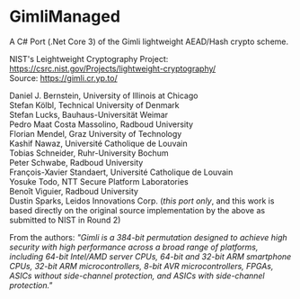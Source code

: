 # GimliManaged
A C# Port (.Net Core 3) of the Gimli lightweight AEAD/Hash crypto scheme.

NIST's Leightweight Cryptography Project: https://csrc.nist.gov/Projects/lightweight-cryptography/  
Source: https://gimli.cr.yp.to/

Daniel J. Bernstein, University of Illinois at Chicago  
Stefan Kölbl, Technical University of Denmark  
Stefan Lucks, Bauhaus-Universität Weimar  
Pedro Maat Costa Massolino, Radboud University  
Florian Mendel, Graz University of Technology  
Kashif Nawaz, Université Catholique de Louvain  
Tobias Schneider, Ruhr-University Bochum  
Peter Schwabe, Radboud University  
François-Xavier Standaert, Université Catholique de Louvain  
Yosuke Todo, NTT Secure Platform Laboratories  
Benoît Viguier, Radboud University  
Dustin Sparks, Leidos Innovations Corp. (*this port only*, and this work is based directly on the original source implementation by the above as submitted to NIST in Round 2)

From the authors: *"Gimli is a 384-bit permutation designed to achieve high security with high performance across a broad range of platforms, including 64-bit Intel/AMD server CPUs, 64-bit and 32-bit ARM smartphone CPUs, 32-bit ARM microcontrollers, 8-bit AVR microcontrollers, FPGAs, ASICs without side-channel protection, and ASICs with side-channel protection."*
